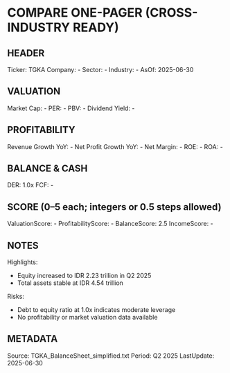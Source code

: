 # COMPARE ONE-PAGER (CROSS-INDUSTRY READY)

## HEADER
Ticker: TGKA
Company: -
Sector: -
Industry: -
AsOf: 2025-06-30

## VALUATION
Market Cap: -
PER: -
PBV: -
Dividend Yield: -

## PROFITABILITY
Revenue Growth YoY: -
Net Profit Growth YoY: -
Net Margin: -
ROE: -
ROA: -

## BALANCE & CASH
DER: 1.0x
FCF: -

## SCORE (0–5 each; integers or 0.5 steps allowed)
ValuationScore: -
ProfitabilityScore: -
BalanceScore: 2.5
IncomeScore: -

## NOTES
Highlights:
- Equity increased to IDR 2.23 trillion in Q2 2025
- Total assets stable at IDR 4.54 trillion

Risks:
- Debt to equity ratio at 1.0x indicates moderate leverage
- No profitability or market valuation data available

## METADATA
Source: TGKA_BalanceSheet_simplified.txt
Period: Q2 2025
LastUpdate: 2025-06-30